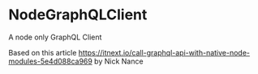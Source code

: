 # NodeGraphQLClient
A node only GraphQL Client

Based on this article 
https://itnext.io/call-graphql-api-with-native-node-modules-5e4d088ca969
by Nick Nance
